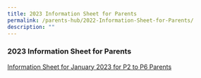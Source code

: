 ```yaml
---
title: 2023 Information Sheet for Parents
permalink: /parents-hub/2022-Information-Sheet-for-Parents/
description: ""
---
```

### **2023 Information Sheet for Parents**

[Information Sheet for January 2023 for P2 to P6 Parents](/files/Parents'%20Hub/2023%20information%20sheets/Information%20Sheet%20for%20January%202023%20for%20P2%20to%20P6.pdf)